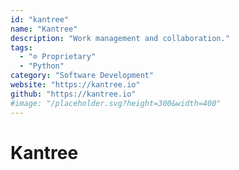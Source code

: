 ```yaml
---
id: "kantree"
name: "Kantree"
description: "Work management and collaboration."
tags:
  - "⊘ Proprietary"
  - "Python"
category: "Software Development"
website: "https://kantree.io"
github: "https://kantree.io"
#image: "/placeholder.svg?height=300&width=400"
---
```


# Kantree
